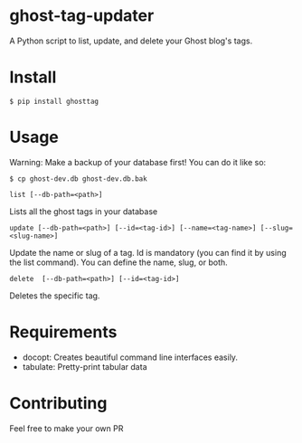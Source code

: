 # ghost-tag-updater
A Python script to list, update, and delete your Ghost blog's tags.

# Install

```
$ pip install ghosttag
```

# Usage

Warning: Make a backup of your database first! You can do it like so:

```
$ cp ghost-dev.db ghost-dev.db.bak
```
```
list [--db-path=<path>]
```

Lists all the ghost tags in your database

```
update [--db-path=<path>] [--id=<tag-id>] [--name=<tag-name>] [--slug=<slug-name>]
```


Update the name or slug of a tag. Id is mandatory (you can find it by using the list command). You can define the name, slug, or both.

```
delete  [--db-path=<path>] [--id=<tag-id>]
```
Deletes the specific tag.
    
  
# Requirements

* docopt: Creates beautiful command line interfaces easily.
* tabulate: Pretty-print tabular data

# Contributing

Feel free to make your own PR
